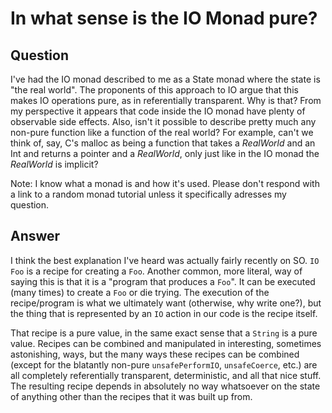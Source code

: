 
# In what sense is the IO Monad pure?

## Question
        
I've had the IO monad described to me as a State monad where the state is "the real world". The proponents of this approach to IO argue that this makes IO operations pure, as in referentially transparent. Why is that? From my perspective it appears that code inside the IO monad have plenty of observable side effects. Also, isn't it possible to describe pretty much any non-pure function like a function of the real world? For example, can't we think of, say, C's malloc as being a function that takes a _RealWorld_ and an Int and returns a pointer and a _RealWorld_, only just like in the IO monad the _RealWorld_ is implicit?

Note: I know what a monad is and how it's used. Please don't respond with a link to a random monad tutorial unless it specifically adresses my question.

## Answer
        
I think the best explanation I've heard was actually fairly recently on SO. `IO Foo` is a recipe for creating a `Foo`. Another common, more literal, way of saying this is that it is a "program that produces a `Foo`". It can be executed (many times) to create a `Foo` or die trying. The execution of the recipe/program is what we ultimately want (otherwise, why write one?), but the thing that is represented by an `IO` action in our code is the recipe itself.

That recipe is a pure value, in the same exact sense that a `String` is a pure value. Recipes can be combined and manipulated in interesting, sometimes astonishing, ways, but the many ways these recipes can be combined (except for the blatantly non-pure `unsafePerformIO`, `unsafeCoerce`, etc.) are all completely referentially transparent, deterministic, and all that nice stuff. The resulting recipe depends in absolutely no way whatsoever on the state of anything other than the recipes that it was built up from.
